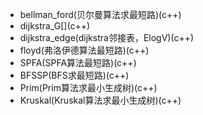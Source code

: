 + bellman_ford(贝尔曼算法求最短路)(c++)
+ dijkstra_G[][](dijkstra算法最短路，路径还原)(c++)
+ dijkstra_edge(dijkstra邻接表，ElogV)(c++)
+ floyd(弗洛伊德算法最短路)(c++)
+ SPFA(SPFA算法最短路)(c++)
+ BFSSP(BFS求最短路)(c++)
+ Prim(Prim算法求最小生成树)(c++)
+ Kruskal(Kruskal算法求最小生成树)(c++)